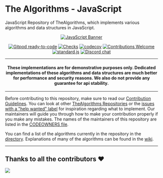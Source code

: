 

# The Algorithms - JavaScript

<!-- Front Matter -->

JavaScript Repository of TheAlgorithms, which implements various algorithms and data structures in JavaScript.

<div align="center">

[![JavaScript Banner][banner]](DIRECTORY.md)

[![Gitpod ready-to-code](https://img.shields.io/badge/Gitpod-ready--to--code-blue?logo=gitpod)](https://gitpod.io/#https://github.com/TheAlgorithms/JavaScript)
[![Checks][checks]][actions]
[![codecov](https://codecov.io/gh/TheAlgorithms/JavaScript/graph/badge.svg?token=8VeZwL31KZ)](https://codecov.io/gh/TheAlgorithms/JavaScript)
[![Contributions Welcome][welcome]](CONTRIBUTING.md)
[![standard.js][standard-logo]][standard-js]
[![Discord chat][chat]][discord-server]

</div>

---

<!-- Disclaimer -->

<h4 align="center">
  These implementations are for demonstrative purposes only. Dedicated implementations of these algorithms and data
  structures are much better for performance and security reasons. We also do not provide any guarantee for api stability.
</h4>

---

<!-- Body -->

Before contributing to this repository, make sure to read our [Contribution Guidelines](CONTRIBUTING.md). You can look
at other [TheAlgorithms Repositories][repositories] or the [issues with a "help wanted" label][help-wanted] for
inspiration regarding what to implement. Our maintainers will guide you through how to make your contribution properly
if you make any mistakes. The names of the maintainers of this repository are listed in the
[CODEOWNERS file](.github/CODEOWNERS).

You can find a list of the algorithms currently in the repository in the [directory](DIRECTORY.md). Explanations of
many of the algorithms can be found in the [wiki][explanation].

---

<!-- Banner Image -->

[banner]: https://user-images.githubusercontent.com/68542775/167072911-dc31eac8-6885-4a05-9c25-279ecce22a79.png

<!-- Badge Links -->

[standard-logo]: https://img.shields.io/badge/code%20style-standardjs-%23f3df49
[chat]: https://img.shields.io/discord/808045925556682782.svg?logo=discord&colorB=7289DA
[welcome]: https://img.shields.io/static/v1.svg?label=Contributions&message=Welcome&color=0059b3
[checks]: https://img.shields.io/github/actions/workflow/status/TheAlgorithms/JavaScript/Ci.yml?branch=master&label=checks

<!-- External Links -->

[standard-js]: https://standardjs.com/
[discord-server]: https://the-algorithms.com/discord/
[actions]: https://github.com/TheAlgorithms/JavaScript/actions
[explanation]: https://github.com/TheAlgorithms/JavaScript/wiki
[repositories]: https://github.com/orgs/TheAlgorithms/repositories
[help-wanted]: https://github.com/TheAlgorithms/JavaScript/issues?q=is%3Aopen+is%3Aissue+label%3A%22help+wanted%22

## Thanks to all the contributors ❤️

<a href = "https://github.com/TheAlgorithms/JavaScript/graphs/contributors">
  <img src = "https://contrib.rocks/image?repo=TheAlgorithms/JavaScript"/>
</a>
